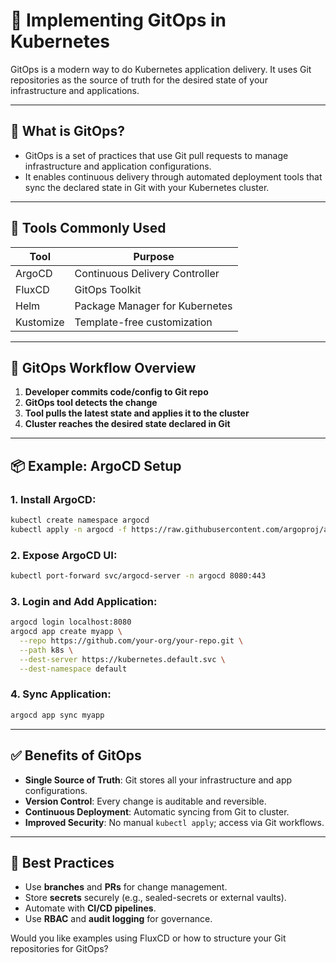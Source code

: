 # 🚀 Implementing GitOps in Kubernetes

GitOps is a modern way to do Kubernetes application delivery. It uses Git repositories as the source of truth for the desired state of your infrastructure and applications.

---

## 🎯 What is GitOps?

* GitOps is a set of practices that use Git pull requests to manage infrastructure and application configurations.
* It enables continuous delivery through automated deployment tools that sync the declared state in Git with your Kubernetes cluster.

---

## 🧰 Tools Commonly Used

| Tool      | Purpose                        |
| --------- | ------------------------------ |
| ArgoCD    | Continuous Delivery Controller |
| FluxCD    | GitOps Toolkit                 |
| Helm      | Package Manager for Kubernetes |
| Kustomize | Template-free customization    |

---

## 🔁 GitOps Workflow Overview

1. **Developer commits code/config to Git repo**
2. **GitOps tool detects the change**
3. **Tool pulls the latest state and applies it to the cluster**
4. **Cluster reaches the desired state declared in Git**

---

## 📦 Example: ArgoCD Setup

### 1. Install ArgoCD:

```bash
kubectl create namespace argocd
kubectl apply -n argocd -f https://raw.githubusercontent.com/argoproj/argo-cd/stable/manifests/install.yaml
```

### 2. Expose ArgoCD UI:

```bash
kubectl port-forward svc/argocd-server -n argocd 8080:443
```

### 3. Login and Add Application:

```bash
argocd login localhost:8080
argocd app create myapp \
  --repo https://github.com/your-org/your-repo.git \
  --path k8s \
  --dest-server https://kubernetes.default.svc \
  --dest-namespace default
```

### 4. Sync Application:

```bash
argocd app sync myapp
```

---

## ✅ Benefits of GitOps

* **Single Source of Truth**: Git stores all your infrastructure and app configurations.
* **Version Control**: Every change is auditable and reversible.
* **Continuous Deployment**: Automatic syncing from Git to cluster.
* **Improved Security**: No manual `kubectl apply`; access via Git workflows.

---

## 🧪 Best Practices

* Use **branches** and **PRs** for change management.
* Store **secrets** securely (e.g., sealed-secrets or external vaults).
* Automate with **CI/CD pipelines**.
* Use **RBAC** and **audit logging** for governance.

Would you like examples using FluxCD or how to structure your Git repositories for GitOps?
